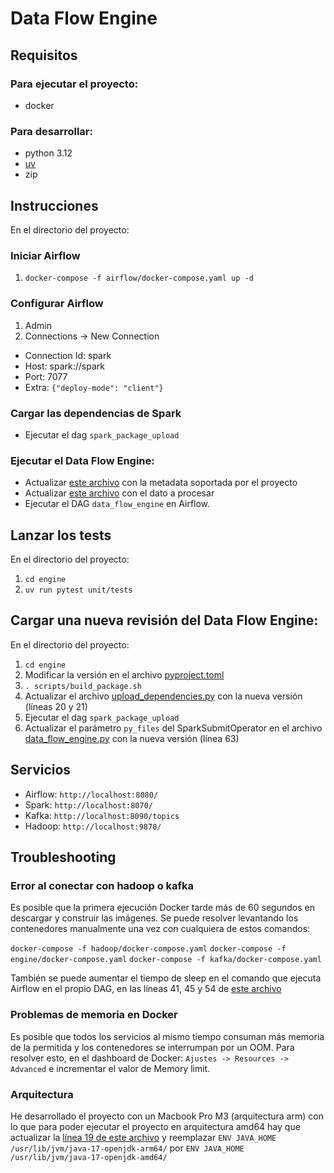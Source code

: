 # Data Flow Engine

## Requisitos

### Para ejecutar el proyecto:

* docker

### Para desarrollar:

* python 3.12
* [uv](https://docs.astral.sh/uv/)
* zip

## Instrucciones

En el directorio del proyecto:

### Iniciar Airflow

1. `docker-compose -f airflow/docker-compose.yaml up -d`

### Configurar Airflow

1. Admin
2. Connections -> New Connection

- Connection Id: spark
- Host: spark://spark
- Port: 7077
- Extra: `{"deploy-mode": "client"}`

### Cargar las dependencias de Spark

* Ejecutar el dag `spark_package_upload`

### Ejecutar el Data Flow Engine:

* Actualizar [este archivo](airflow/data/metadata.json) con la metadata soportada por el proyecto
* Actualizar [este archivo](airflow/data/input/events/person/input-data.json) con el dato a procesar
* Ejecutar el DAG `data_flow_engine` en Airflow.

## Lanzar los tests

En el directorio del proyecto:

1. `cd engine`
2. `uv run pytest unit/tests`

## Cargar una nueva revisión del Data Flow Engine:

En el directorio del proyecto:

1. `cd engine`
2. Modificar la versión en el archivo [pyproject.toml](engine/pyproject.toml)
3. `. scripts/build_package.sh`
4. Actualizar el archivo [upload_dependencies.py](airflow/dags/upload_dependencies.py) con la nueva versión
(líneas 20 y 21)
5. Ejecutar el dag `spark_package_upload`
6. Actualizar el parámetro `py_files` del SparkSubmitOperator en el
archivo [data_flow_engine.py](airflow/dags/data_flow_engine.py) con la nueva versión (línea 63)


## Servicios

* Airflow: `http://localhost:8080/`
* Spark: `http://localhost:8070/`
* Kafka: `http://localhost:8090/topics`
* Hadoop: `http://localhost:9870/`


## Troubleshooting

### Error al conectar con hadoop o kafka

Es posible que la primera ejecución Docker tarde más de 60 segundos en descargar y construir las imágenes.
Se puede resolver levantando los contenedores manualmente una vez con cualquiera de estos comandos:

`docker-compose -f hadoop/docker-compose.yaml`
`docker-compose -f engine/docker-compose.yaml`
`docker-compose -f kafka/docker-compose.yaml`

También se puede aumentar el tiempo de sleep en el comando que ejecuta Airflow en el propio DAG, en las líneas
41, 45 y 54 de [este archivo](airflow/dags/data_flow_engine.py)

### Problemas de memoria en Docker

Es posible que todos los servicios al mismo tiempo consuman más memoria de la permitida y los contenedores se
interrumpan por un OOM.
Para resolver esto, en el dashboard de Docker:
`Ajustes -> Resources -> Advanced` e incrementar el valor de Memory limit.

### Arquitectura

He desarrollado el proyecto con un Macbook Pro M3 (arquitectura arm) con lo que para poder ejecutar el proyecto en
arquitectura amd64 hay que actualizar la [línea 19 de este archivo](airflow/Dockerfile) y
reemplazar `ENV JAVA_HOME /usr/lib/jvm/java-17-openjdk-arm64/` por
`ENV JAVA_HOME /usr/lib/jvm/java-17-openjdk-amd64/`

